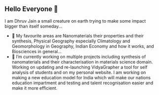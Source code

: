 ## Hello Everyone 👋
I am Dhruv Jain a small creature on earth trying to make some impact bigger than itself someday...
- 🌱 My favourite areas are Nanomaterials their properties and their synthesis, Physical Geography especially Climatology and Geomorphology in Geography, Indian Economy and how it works, and Biosciences in general...
- 🔭 I’m currently working on multiple projects including synthesis of nanomaterials and their characterisation in materials science domain. Working on updating and re-launching VidyaGrapher a tool for self analysis of students and on my personal website. I am working on making a new education model for India which will make our nations education impartment and testing and talent recognisation easier and make it more efficient.
<!--
**dhr-jain/dhr-jain** is a ✨ _special_ ✨ repository because its `README.md` (this file) appears on your GitHub profile.

Here are some ideas to get you started:
- 👯 I’m looking to collaborate on ...
- 🤔 I’m looking for help with ...
- 🔭 I’m currently working on ...
- 🌱 I’m currently learning ...
- 👯 I’m looking to collaborate on ...
- 🤔 I’m looking for help with ...
- 💬 Ask me about ...
- 📫 How to reach me: ...
- 😄 Pronouns: ...
- ⚡ Fun fact: ...
-->
